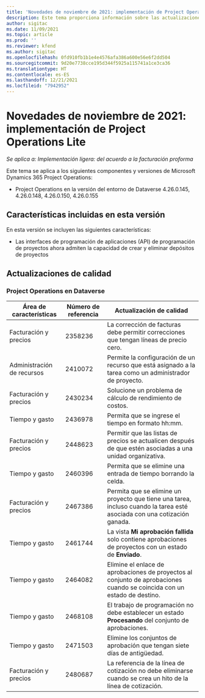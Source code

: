 ```yaml
---
title: 'Novedades de noviembre de 2021: implementación de Project Operations Lite'
description: Este tema proporciona información sobre las actualizaciones de calidad disponibles en la versión de noviembre de 2021 de la implementación de Project Operations Lite.
author: sigitac
ms.date: 11/09/2021
ms.topic: article
ms.prod: ''
ms.reviewer: kfend
ms.author: sigitac
ms.openlocfilehash: 0fd910fb1b1e4e4576afa386a600e56e6f2dd504
ms.sourcegitcommit: 9d20e7738cce195d344f5925a115741a1ce3ca36
ms.translationtype: HT
ms.contentlocale: es-ES
ms.lasthandoff: 12/21/2021
ms.locfileid: "7942952"
---
```

# <a name="whats-new-november-2021---project-operations-lite-deployment"></a>Novedades de noviembre de 2021: implementación de Project Operations Lite

_Se aplica a: Implementación ligera: del acuerdo a la facturación proforma_

Este tema se aplica a los siguientes componentes y versiones de Microsoft Dynamics 365 Project Operations:

- Project Operations en la versión del entorno de Dataverse 4.26.0.145, 4.26.0.148, 4.26.0.150, 4.26.0.155
  
## <a name="features-included-in-this-release"></a>Características incluidas en esta versión

En esta versión se incluyen las siguientes características:

- Las interfaces de programación de aplicaciones (API) de programación de proyectos ahora admiten la capacidad de crear y eliminar depósitos de proyectos

## <a name="quality-updates"></a>Actualizaciones de calidad

### <a name="project-operations-in-dataverse"></a>Project Operations en Dataverse

| Área de características | Número de referencia | Actualización de calidad |
| --- | --- | --- |
| Facturación y precios | 2358236 | La corrección de facturas debe permitir correcciones que tengan líneas de precio cero. |
| Administración de recursos | 2410072 | Permite la configuración de un recurso que está asignado a la tarea como un administrador de proyecto. |
| Facturación y precios | 2430234 | Solucione un problema de cálculo de rendimiento de costos. |
| Tiempo y gasto | 2436978 | Permita que se ingrese el tiempo en formato hh:mm. |
| Facturación y precios | 2448623 | Permitir que las listas de precios se actualicen después de que estén asociadas a una unidad organizativa. |
| Tiempo y gasto | 2460396 | Permita que se elimine una entrada de tiempo borrando la celda. |
| Facturación y precios | 2467386 | Permita que se elimine un proyecto que tiene una tarea, incluso cuando la tarea esté asociada con una cotización ganada. |
| Tiempo y gasto | 2461744 | La vista **Mi aprobación fallida** solo contiene aprobaciones de proyectos con un estado de **Enviado**. |
| Tiempo y gasto | 2464082 | Elimine el enlace de aprobaciones de proyectos al conjunto de aprobaciones cuando se coincida con un estado de destino. |
| Tiempo y gasto | 2468108 | El trabajo de programación no debe establecer un estado **Procesando** del conjunto de aprobaciones. |
| Tiempo y gasto | 2471503 | Elimine los conjuntos de aprobación que tengan siete días de antigüedad. |
| Facturación y precios | 2480687 | La referencia de la línea de cotización no debe eliminarse cuando se crea un hito de la línea de cotización. |
